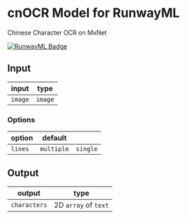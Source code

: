 # cnOCR Model for RunwayML
Chinese Character OCR on MxNet

[![RunwayML Badge](https://open-app.runwayml.com/gh-badge.svg)](https://open-app.runwayml.com/)

## Input
input | type |
--- | --- |
`image` | `image` |

### Options
option | default | |
--- | --- | --- |
`lines` | `multiple` | `single` |

## Output
output | type |
--- | --- |
`characters` | 2D `array` of `text` |
